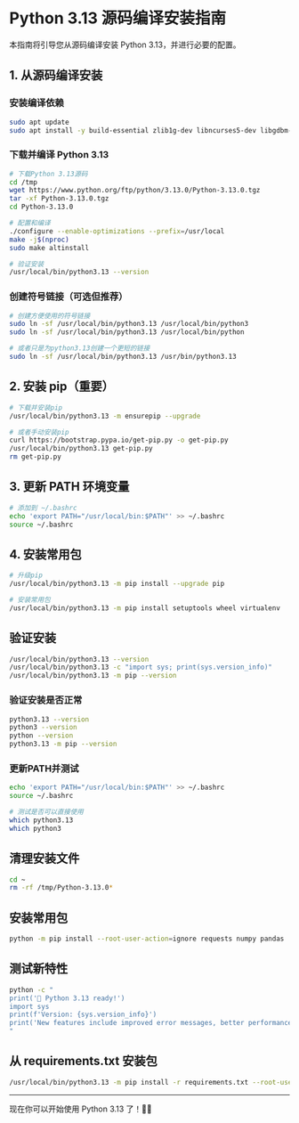 # Python 3.13 源码编译安装指南

本指南将引导您从源码编译安装 Python 3.13，并进行必要的配置。

## 1. 从源码编译安装

### 安装编译依赖

```bash
sudo apt update
sudo apt install -y build-essential zlib1g-dev libncurses5-dev libgdbm-dev libnss3-dev libssl-dev libreadline-dev libffi-dev libsqlite3-dev wget libbz2-dev
```

### 下载并编译 Python 3.13

```bash
# 下载Python 3.13源码
cd /tmp
wget https://www.python.org/ftp/python/3.13.0/Python-3.13.0.tgz
tar -xf Python-3.13.0.tgz
cd Python-3.13.0

# 配置和编译
./configure --enable-optimizations --prefix=/usr/local
make -j$(nproc)
sudo make altinstall

# 验证安装
/usr/local/bin/python3.13 --version
```

### 创建符号链接（可选但推荐）

```bash
# 创建方便使用的符号链接
sudo ln -sf /usr/local/bin/python3.13 /usr/local/bin/python3
sudo ln -sf /usr/local/bin/python3.13 /usr/local/bin/python

# 或者只是为python3.13创建一个更短的链接
sudo ln -sf /usr/local/bin/python3.13 /usr/bin/python3.13
```

## 2. 安装 pip（重要）

```bash
# 下载并安装pip
/usr/local/bin/python3.13 -m ensurepip --upgrade

# 或者手动安装pip
curl https://bootstrap.pypa.io/get-pip.py -o get-pip.py
/usr/local/bin/python3.13 get-pip.py
rm get-pip.py
```

## 3. 更新 PATH 环境变量

```bash
# 添加到 ~/.bashrc
echo 'export PATH="/usr/local/bin:$PATH"' >> ~/.bashrc
source ~/.bashrc
```

## 4. 安装常用包

```bash
# 升级pip
/usr/local/bin/python3.13 -m pip install --upgrade pip

# 安装常用包
/usr/local/bin/python3.13 -m pip install setuptools wheel virtualenv
```

## 验证安装

```bash
/usr/local/bin/python3.13 --version
/usr/local/bin/python3.13 -c "import sys; print(sys.version_info)"
/usr/local/bin/python3.13 -m pip --version
```

### 验证安装是否正常

```bash
python3.13 --version
python3 --version
python --version
python3.13 -m pip --version
```

### 更新PATH并测试

```bash
echo 'export PATH="/usr/local/bin:$PATH"' >> ~/.bashrc
source ~/.bashrc

# 测试是否可以直接使用
which python3.13
which python3
```

## 清理安装文件

```bash
cd ~
rm -rf /tmp/Python-3.13.0*
```

## 安装常用包

```bash
python -m pip install --root-user-action=ignore requests numpy pandas
```

## 测试新特性

```bash
python -c "
print('🎉 Python 3.13 ready!')
import sys
print(f'Version: {sys.version_info}')
print('New features include improved error messages, better performance, and more!')
"
```

## 从 requirements.txt 安装包

```bash
/usr/local/bin/python3.13 -m pip install -r requirements.txt --root-user-action=ignore
```

---

现在你可以开始使用 Python 3.13 了！🐍✨
